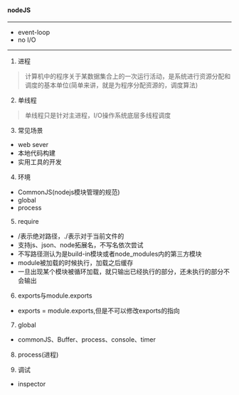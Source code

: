 #### nodeJS
---

* event-loop
* no I/O

---
1. 进程
> 计算机中的程序关于某数据集合上的一次运行活动，是系统进行资源分配和调度的基本单位(简单来讲，就是为程序分配资源的，调度算法)

2. 单线程
> 单线程只是针对主进程，I/O操作系统底层多线程调度

3. 常见场景
* web sever
* 本地代码构建
* 实用工具的开发

4. 环境
* CommonJS(nodejs模块管理的规范)
* global
* process

5. require
* /表示绝对路径，./表示对于当前文件的
* 支持js、json、node拓展名，不写名依次尝试
* 不写路径测认为是build-in模块或者node_modules内的第三方模块
* module被加载的时候执行，加载之后缓存
* 一旦出现某个模块被循环加载，就只输出已经执行的部分，还未执行的部分不会输出

6. exports与module.exports
* exports = module.exports,但是不可以修改exports的指向

7. global
* commonJS、Buffer、process、console、timer

8. process(进程)

9. 调试
* inspector